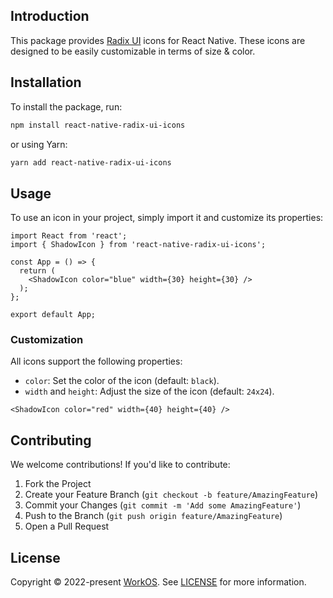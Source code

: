 ## Introduction

This package provides [Radix UI](https://www.radix-ui.com/icons) icons for React Native. These icons are designed to be easily customizable in terms of size & color.

## Installation
To install the package, run:
```bash
npm install react-native-radix-ui-icons
```
or using Yarn:
```bash
yarn add react-native-radix-ui-icons
```

## Usage
To use an icon in your project, simply import it and customize its properties:
```tsx
import React from 'react';
import { ShadowIcon } from 'react-native-radix-ui-icons';

const App = () => {
  return (
    <ShadowIcon color="blue" width={30} height={30} />
  );
};

export default App;
```

### Customization
All icons support the following properties:
- `color`: Set the color of the icon (default: `black`).
- `width` and `height`: Adjust the size of the icon (default: `24x24`).
```tsx
<ShadowIcon color="red" width={40} height={40} />
```

## Contributing
We welcome contributions! If you'd like to contribute:
1. Fork the Project
2. Create your Feature Branch (`git checkout -b feature/AmazingFeature`)
3. Commit your Changes (`git commit -m 'Add some AmazingFeature'`)
4. Push to the Branch (`git push origin feature/AmazingFeature`)
5. Open a Pull Request

## License
Copyright © 2022-present [WorkOS](https://workos.com/).
See [LICENSE](https://github.com/radix-ui/icons/blob/master/LICENSE) for more information.